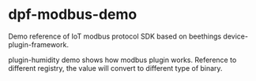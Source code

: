 # dpf-modbus-demo
Demo reference of IoT modbus protocol SDK based on beethings device-plugin-framework.

plugin-humidity demo shows how modbus plugin works. Reference to different registry, the value will convert to different type of binary.
